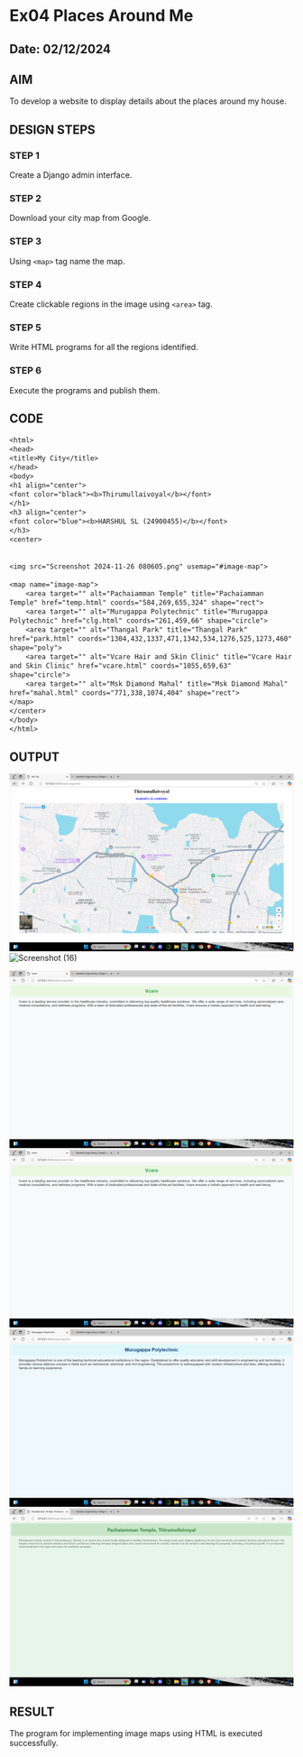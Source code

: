 # Ex04 Places Around Me
## Date: 02/12/2024

## AIM
To develop a website to display details about the places around my house.

## DESIGN STEPS

### STEP 1
Create a Django admin interface.

### STEP 2
Download your city map from Google.

### STEP 3
Using ```<map>``` tag name the map.

### STEP 4
Create clickable regions in the image using ```<area>``` tag.

### STEP 5
Write HTML programs for all the regions identified.

### STEP 6
Execute the programs and publish them.

## CODE

```
<html>
<head>
<title>My City</title>
</head>
<body>
<h1 align="center">
<font color="black"><b>Thirumullaivoyal</b></font>
</h1>
<h3 align="center">
<font color="blue"><b>HARSHUL SL (24900455)</b></font>
</h3>
<center>


<img src="Screenshot 2024-11-26 080605.png" usemap="#image-map">

<map name="image-map">
    <area target="" alt="Pachaiamman Temple" title="Pachaiamman Temple" href="temp.html" coords="584,269,655,324" shape="rect">
    <area target="" alt="Murugappa Polytechnic" title="Murugappa Polytechnic" href="clg.html" coords="261,459,66" shape="circle">
    <area target="" alt="Thangal Park" title="Thangal Park" href="park.html" coords="1304,432,1337,471,1342,534,1276,525,1273,460" shape="poly">
    <area target="" alt="Vcare Hair and Skin Clinic" title="Vcare Hair and Skin Clinic" href="vcare.html" coords="1055,659,63" shape="circle">
    <area target="" alt="Msk Diamond Mahal" title="Msk Diamond Mahal" href="mahal.html" coords="771,338,1074,404" shape="rect">
</map>
</center>
</body>
</html>
```

## OUTPUT
![alt text](image-1.png)
![Screenshot (16)](https://github.com/user-attachments/assets/61e97f76-83e6-44bf-9721-09bcb5f431c5)

![alt text](image-3.png)
![alt text](image-4.png)
![alt text](image-5.png)
![alt text](image-6.png)




## RESULT
The program for implementing image maps using HTML is executed successfully.
